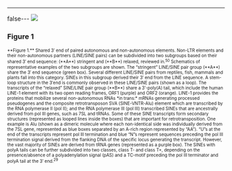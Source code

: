 ---
false---
<img src='http://europepmc.org/articles/PMC3575423/bin/mge-2-282-g1.jpg' style='max-height: 300px'>
### Figure 1
<p style='font-size: 10px;'>**Figure&nbsp;1.** Shared 3′ end of paired autonomous and non-autonomous elements. Non-LTR elements and their non-autonomous partners (LINE/SINE pairs) can be subdivided into two subgroups based on their shared 3′ end sequence: (**A**) stringent and (**B**) relaxed, reviewed in.<xref ref-type="bibr" rid="R50"><sup>50</sup></xref> Schematics of representative examples of the two subgroups are shown. The “stringent” LINE/SINE pair group (**A**) share the 3′ end sequence (green box). Several different LINE/SINE pairs from reptiles, fish, mammals and plants fall into this category. SINEs in this subgroup derived their 3′ end from the LINE sequence. A stem-loop structure in the 3′end is commonly observed in these LINE/SINE pairs (shown as a loop). The transcripts of the “relaxed” SINE/LINE pair group (**B**) share a 3′-poly(A) tail, which include the human LINE-1 element with its two open reading frames, ORF1 (purple) and ORF2 (orange). LINE-1 provides the proteins that mobilize several non-autonomous RNAs *in trans:* mRNAs generating processed pseudogenes and the composite retrotransposon SVA (SINE-VNTR-Alu) element which are transcribed by the RNA polymerase II (pol II); and the RNA polymerase III (pol III) transcribed SINEs that are ancestrally derived from pol III genes, such as 7SL and tRNAs. Some of these SINE transcripts form secondary structures (represented as looped lines inside the boxes) that are important for retrotransposition. One example is Alu (shown as a dimeric molecule where each non-identical side was individually derived from the 7SL gene, represented as blue boxes separated by an A-rich region represented by “AA”). “U”s at the end of the transcripts represent pol III termination and blue “N”s represent sequences preceding the pol III termination signal derived from the flanking DNA of the specific locus generating the transcript. However, the vast majority of SINEs are derived from tRNA genes (represented as a purple box). The SINEs with polyA tails can be further subdivided into two classes, class T- and class T+, depending on the presence/absence of a polyadenylation signal (pAS) and a TC-motif preceding the pol III terminator and polyA tail at the 3′ end.<xref ref-type="bibr" rid="R29"><sup>29</sup></xref></p>